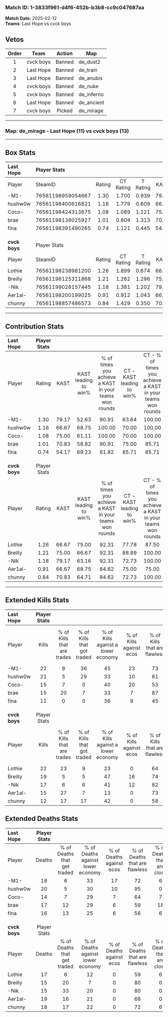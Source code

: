 ### Match ID: 1-3833f961-d4f6-452b-b3b8-cc9c047687aa  
**Match Date**: 2025-02-12  
**Teams**: Last Hope vs cvck boys  

## Vetos  

| Order | Team | Action | Map |
| :---: | :--: | :----: | --- |
| 1 | cvck boys | Banned | de_dust2 |
| 2 | Last Hope | Banned | de_train |
| 3 | Last Hope | Banned | de_anubis |
| 4 | cvck boys | Banned | de_nuke |
| 5 | cvck boys | Banned | de_inferno |
| 6 | Last Hope | Banned | de_ancient |
| 7 | cvck boys | Picked | de_mirage |

---  

### **Map**: de_mirage - Last Hope (11) vs cvck boys (13)  
---  

## Box Stats  

| **Last Hope** | Player Stats      |        |           |          |       |      |       |         |        |      |     |
| :- | :- | :-: | :-: | :-: | :-: | :-: | :-: | :-: | :-: | :-: | :-: |
| Player        | SteamID           | Rating | CT Rating | T Rating | KAST  | ADR  | Kills | Assists | Deaths | K/D  | HS% |
| -M1-          | 76561198959054667 |  1.30  |   1.700   |  0.939   | 79.17 | 79.0 |  22   |    3    |   18   | 1.22 | 54  |
| hushw0w       | 76561198400616821 |  1.16  |   1.779   |  0.609   | 66.67 | 89.6 |  21   |    3    |   20   | 1.05 | 38  |
| Coco-         | 76561198424313675 |  1.08  |   1.089   |  1.121   | 75.00 | 68.8 |  15   |    5    |   14   | 1.07 | 60  |
| brae          | 76561198138025927 |  1.01  |   0.804   |  1.313   | 70.83 | 76.9 |  15   |    6    |   17   | 0.88 | 66  |
| fina          | 76561198391490265 |  0.74  |   1.121   |  0.445   | 54.17 | 68.6 |  11   |    5    |   16   | 0.69 | 63  |
|               |                   |        |           |          |       |      |       |         |        |      |     |
|               |                   |        |           |          |       |      |       |         |        |      |     |
|               |                   |        |           |          |       |      |       |         |        |      |     |
| **cvck boys** | Player Stats      |        |           |          |       |      |       |         |        |      |     |
| Player        | SteamID           | Rating | CT Rating | T Rating | KAST  | ADR  | Kills | Assists | Deaths | K/D  | HS% |
| Lothie        | 76561198238981200 |  1.26  |   1.899   |  0.674   | 66.67 | 88.3 |  22   |    4    |   17   | 1.29 | 50  |
| Breilly       | 76561198125311868 |  1.21  |   1.262   |  1.296   | 75.00 | 73.5 |  19   |    4    |   15   | 1.27 | 52  |
| -Nik          | 76561199028157445 |  1.18  |   1.381   |  1.202   | 79.17 | 76.6 |  17   |    4    |   15   | 1.13 | 52  |
| Aer1al-       | 76561198200199025 |  0.91  |   0.912   |  1.043   | 66.67 | 70.0 |  15   |    5    |   19   | 0.79 | 46  |
| chunny        | 76561198857486573 |  0.84  |   1.429   |  0.350   | 70.83 | 61.4 |  12   |    9    |   18   | 0.67 | 16  |
---  

## Contribution Stats  

| **Last Hope** | Player Stats |       |                      |                                                        |                           |                                                             |                          |                                                            |
| :- | :-: | :-: | :-: | :-: | :-: | :-: | :-: | :-: |
| Player        |    Rating    | KAST  | KAST leading to win% | % of times you achieve a KAST in your teams won rounds | CT - KAST leading to win% | CT - % of times you achieve a KAST in your teams won rounds | T - KAST leading to win% | T - % of times you achieve a KAST in your teams won rounds |
| -M1-          |     1.30     | 79.17 |        52.63         |                         90.91                          |           63.64           |                           100.00                            |          37.50           |                           75.00                            |
| hushw0w       |     1.16     | 66.67 |        68.75         |                         100.00                         |           70.00           |                           100.00                            |          66.67           |                           100.00                           |
| Coco-         |     1.08     | 75.00 |        61.11         |                         100.00                         |           70.00           |                           100.00                            |          50.00           |                           100.00                           |
| brae          |     1.01     | 70.83 |        58.82         |                         90.91                          |           75.00           |                            85.71                            |          44.44           |                           100.00                           |
| fina          |     0.74     | 54.17 |        69.23         |                         81.82                          |           85.71           |                            85.71                            |          50.00           |                           75.00                            |
|               |              |       |                      |                                                        |                           |                                                             |                          |                                                            |
|               |              |       |                      |                                                        |                           |                                                             |                          |                                                            |
|               |              |       |                      |                                                        |                           |                                                             |                          |                                                            |
| **cvck boys** | Player Stats |       |                      |                                                        |                           |                                                             |                          |                                                            |
| Player        |    Rating    | KAST  | KAST leading to win% | % of times you achieve a KAST in your teams won rounds | CT - KAST leading to win% | CT - % of times you achieve a KAST in your teams won rounds | T - KAST leading to win% | T - % of times you achieve a KAST in your teams won rounds |
| Lothie        |     1.26     | 66.67 |        75.00         |                         92.31                          |           77.78           |                            87.50                            |          71.43           |                           100.00                           |
| Breilly       |     1.21     | 75.00 |        66.67         |                         92.31                          |           88.89           |                           100.00                            |          44.44           |                           80.00                            |
| -Nik          |     1.18     | 79.17 |        63.16         |                         92.31                          |           72.73           |                           100.00                            |          50.00           |                           80.00                            |
| Aer1al-       |     0.91     | 66.67 |        68.75         |                         84.62                          |           75.00           |                            75.00                            |          62.50           |                           100.00                           |
| chunny        |     0.84     | 70.83 |        64.71         |                         84.62                          |           72.73           |                           100.00                            |          50.00           |                           60.00                            |
---  

## Extended Kills Stats  

| **Last Hope** | Player Stats |                            |                            |                                    |                         |                              |                                 |                                       |                    |           |
| :- | :-: | :-: | :-: | :-: | :-: | :-: | :-: | :-: | :-: | :-: |
| Player        |    Kills     | % of Kills that are trades | % of Kills that got traded | % of Kills against a lower economy | % of Kills against ecos | % of Kills that are flawless | % of Kills that are close duels | % of Kills that are assisted by flash | Pistol Round Kills | AWP Kills |
| -M1-          |      22      |             9              |             36             |                 45                 |           23            |              73              |                5                |                   0                   |         0          |     2     |
| hushw0w       |      21      |             5              |             29             |                 33                 |           10            |              81              |                0                |                  10                   |         12         |     1     |
| Coco-         |      15      |             7              |             0              |                 40                 |           20            |              53              |                7                |                   7                   |         0          |     1     |
| brae          |      15      |             20             |             7              |                 33                 |            7            |              87              |                0                |                   7                   |         0          |     1     |
| fina          |      11      |             0              |             0              |                 36                 |            9            |              45              |                0                |                   0                   |         0          |     3     |
|               |              |                            |                            |                                    |                         |                              |                                 |                                       |                    |           |
|               |              |                            |                            |                                    |                         |                              |                                 |                                       |                    |           |
|               |              |                            |                            |                                    |                         |                              |                                 |                                       |                    |           |
| **cvck boys** | Player Stats |                            |                            |                                    |                         |                              |                                 |                                       |                    |           |
| Player        |    Kills     | % of Kills that are trades | % of Kills that got traded | % of Kills against a lower economy | % of Kills against ecos | % of Kills that are flawless | % of Kills that are close duels | % of Kills that are assisted by flash | Pistol Round Kills | AWP Kills |
| Lothie        |      22      |             23             |             9              |                 23                 |            0            |              64              |                5                |                   5                   |         6          |     2     |
| Breilly       |      19      |             5              |             5              |                 47                 |           16            |              74              |                5                |                   0                   |         0          |     1     |
| -Nik          |      17      |             6              |             6              |                 41                 |           12            |              82              |                6                |                   0                   |         0          |     3     |
| Aer1al-       |      15      |             27             |             7              |                 13                 |            0            |              73              |                7                |                  13                   |         0          |     0     |
| chunny        |      12      |             17             |             17             |                 42                 |            0            |              58              |               17                |                   0                   |         0          |     0     |
## Extended Deaths Stats  

| **Last Hope** | Player Stats |                             |                                   |                          |                               |                            |                           |               |
| :- | :-: | :-: | :-: | :-: | :-: | :-: | :-: | :-: |
| Player        |    Deaths    | % of Deaths that get traded | % of Deaths against lower economy | % of Deaths against ecos | % of Deaths that are flawless | % of Deaths that are close | % of Deaths while blinded | Deaths to AWP |
| -M1-          |      18      |              6              |                33                 |            17            |              72               |             6              |             0             |       2       |
| hushw0w       |      20      |              5              |                30                 |            10            |              95               |             0              |             0             |       2       |
| Coco-         |      14      |              7              |                29                 |            7             |              64               |             7              |            14             |       0       |
| brae          |      17      |             12              |                29                 |            6             |              59               |             18             |             0             |       1       |
| fina          |      16      |             13              |                25                 |            6             |              56               |             6              |             6             |       1       |
|               |              |                             |                                   |                          |                               |                            |                           |               |
|               |              |                             |                                   |                          |                               |                            |                           |               |
|               |              |                             |                                   |                          |                               |                            |                           |               |
| **cvck boys** | Player Stats |                             |                                   |                          |                               |                            |                           |               |
| Player        |    Deaths    | % of Deaths that get traded | % of Deaths against lower economy | % of Deaths against ecos | % of Deaths that are flawless | % of Deaths that are close | % of Deaths while blinded | Deaths to AWP |
| Lothie        |      17      |              6              |                12                 |            0             |              59               |             6              |             6             |       4       |
| Breilly       |      15      |             20              |                 7                 |            0             |              80               |             0              |             0             |       2       |
| -Nik          |      15      |             33              |                20                 |            0             |              80               |             0              |            13             |       1       |
| Aer1al-       |      19      |             16              |                21                 |            0             |              68               |             0              |             0             |       2       |
| chunny        |      18      |             17              |                22                 |            0             |              72               |             6              |             6             |       3       |
